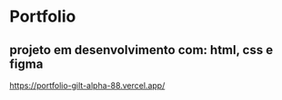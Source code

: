 # Portfolio 
## projeto em desenvolvimento com: html, css e figma


https://portfolio-gilt-alpha-88.vercel.app/

